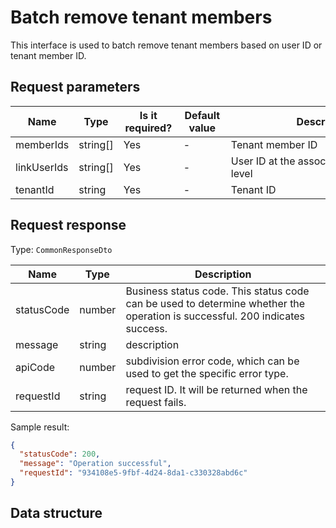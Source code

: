 # Batch remove tenant members

<!--
Warning ⚠️:
Do not modify this document directly,
https://github.com/Authing/authing-docs-factory
Use this project to generate
-->

<LastUpdated />

This interface is used to batch remove tenant members based on user ID or tenant member ID.

## Request parameters

| Name        | Type     | <div style="width:80px">Is it required?</div> | <div style="width:60px">Default value</div> | <div style="width:300px">Description</div> | <div style="width:200px">Sample value</div> |
| ----------- | -------- | --------------------------------------------- | ------------------------------------------- | ------------------------------------------ | ------------------------------------------- |
| memberIds   | string[] | Yes                                           | -                                           | Tenant member ID                           |                                             |
| linkUserIds | string[] | Yes                                           | -                                           | User ID at the associated user pool level  |                                             |
| tenantId    | string   | Yes                                           | -                                           | Tenant ID                                  |                                             |

## Request response

Type: `CommonResponseDto`

| Name       | Type   | Description                                                                                                                 |
| ---------- | ------ | --------------------------------------------------------------------------------------------------------------------------- |
| statusCode | number | Business status code. This status code can be used to determine whether the operation is successful. 200 indicates success. |
| message    | string | description                                                                                                                 |
| apiCode    | number | subdivision error code, which can be used to get the specific error type.                                                   |
| requestId  | string | request ID. It will be returned when the request fails.                                                                     |

Sample result:

```json
{
  "statusCode": 200,
  "message": "Operation successful",
  "requestId": "934108e5-9fbf-4d24-8da1-c330328abd6c"
}
```

## Data structure
